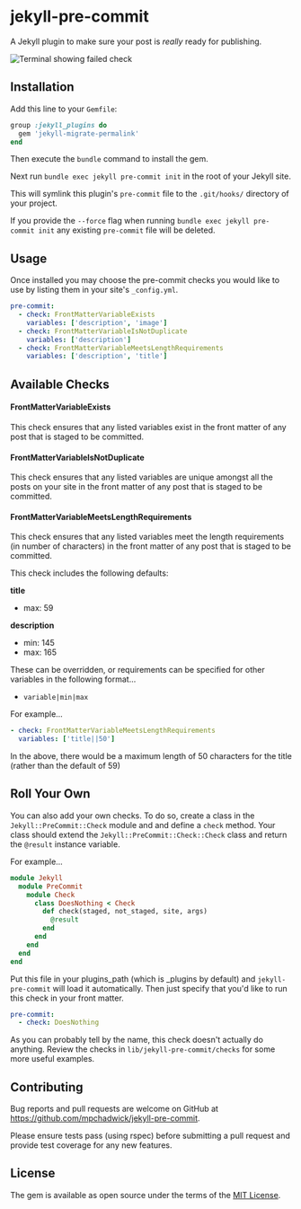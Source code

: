 # jekyll-pre-commit

A Jekyll plugin to make sure your post is _really_ ready for publishing.

![Terminal showing failed check](http://i.imgur.com/9PzDMiB.jpg)

## Installation

Add this line to your `Gemfile`:

```ruby
group :jekyll_plugins do
  gem 'jekyll-migrate-permalink'
end
```

Then execute the `bundle` command to install the gem.

Next run `bundle exec jekyll pre-commit init` in the root of your Jekyll site. 

This will symlink this plugin's `pre-commit` file to the `.git/hooks/` directory of your project.

If you provide the `--force` flag when running `bundle exec jekyll pre-commit init` any existing `pre-commit` file will be deleted.

## Usage

Once installed you may choose the pre-commit checks you would like to use by listing them in your site's `_config.yml`.

```yaml
pre-commit:
  - check: FrontMatterVariableExists
    variables: ['description', 'image']
  - check: FrontMatterVariableIsNotDuplicate
    variables: ['description']
  - check: FrontMatterVariableMeetsLengthRequirements
    variables: ['description', 'title']
```

## Available Checks

#### FrontMatterVariableExists

This check ensures that any listed variables exist in the front matter of any post that is staged to be committed.

#### FrontMatterVariableIsNotDuplicate

This check ensures that any listed variables are unique amongst all the posts on your site in the front matter of any post that is staged to be committed.

#### FrontMatterVariableMeetsLengthRequirements

This check ensures that any listed variables meet the length requirements (in number of characters) in the front matter of any post that is staged to be committed.

This check includes the following defaults:

**title**

- max: 59

**description**

- min: 145
- max: 165

These can be overridden, or requirements can be specified for other variables in the following format...

- `variable|min|max`

For example...

```yaml
- check: FrontMatterVariableMeetsLengthRequirements
  variables: ['title||50']
```

In the above, there would be a maximum length of 50 characters for the title (rather than the default of 59)

## Roll Your Own

You can also add your own checks. To do so, create a class in the `Jekyll::PreCommit::Check` module and and define a `check` method. Your class should extend the `Jekyll::PreCommit::Check::Check` class and return the `@result` instance variable. 

For example...

```ruby
module Jekyll
  module PreCommit
    module Check
      class DoesNothing < Check
        def check(staged, not_staged, site, args)
          @result
        end
      end
    end
  end
end
```

Put this file in your plugins_path (which is _plugins by default) and `jekyll-pre-commit` will load it automatically. Then just specify that you'd like to run this check in your front matter.

```yaml
pre-commit:
  - check: DoesNothing
```

As you can probably tell by the name, this check doesn't actually do anything. Review the checks in `lib/jekyll-pre-commit/checks` for some more useful examples.

## Contributing

Bug reports and pull requests are welcome on GitHub at https://github.com/mpchadwick/jekyll-pre-commit.

Please ensure tests pass (using rspec) before submitting a pull request and provide test coverage for any new features.

## License

The gem is available as open source under the terms of the [MIT License](http://opensource.org/licenses/MIT).

